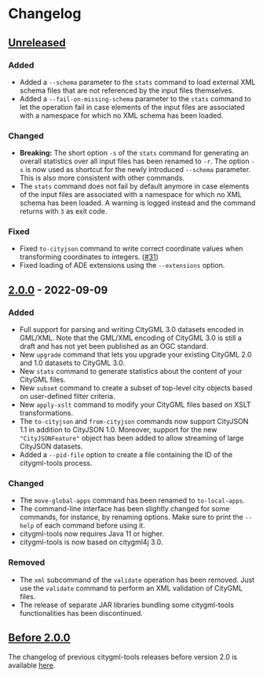 # Changelog

## [Unreleased]
### Added
- Added a `--schema` parameter to the `stats` command to load external XML schema files that are not referenced by
  the input files themselves.
- Added a `--fail-on-missing-schema` parameter to the `stats` command to let the operation fail in case elements of
  the input files are associated with a namespace for which no XML schema has been loaded.

### Changed
- **Breaking:** The short option `-s` of the `stats` command for generating an overall statistics over all input files
  has been renamed to `-r`. The option `-s` is now used as shortcut for the newly introduced `--schema` parameter.
  This is also more consistent with other commands.
- The `stats` command does not fail by default anymore in case elements of the input files are associated with a
  namespace for which no XML schema has been loaded. A warning is logged instead and the command returns with `3` as
  exit code.

### Fixed
- Fixed `to-cityjson` command to write correct coordinate values when transforming coordinates to integers.
  ([#31](https://github.com/citygml4j/citygml-tools/issues/31))
- Fixed loading of ADE extensions using the `--extensions` option.

## [2.0.0] - 2022-09-09
### Added
- Full support for parsing and writing CityGML 3.0 datasets encoded in GML/XML. Note that the GML/XML encoding of
  CityGML 3.0 is still a draft and has not yet been published as an OGC standard.
- New `upgrade` command that lets you upgrade your existing CityGML 2.0 and 1.0 datasets to CityGML 3.0.
- New `stats` command to generate statistics about the content of your CityGML files.
- New `subset` command to create a subset of top-level city objects based on user-defined filter criteria.
- New `apply-xslt` command to modify your CityGML files based on XSLT transformations.
- The `to-cityjson` and `from-cityjson` commands now support CityJSON 1.1 in addition to CityJSON 1.0. Moreover,
  support for the new `"CityJSONFeature"` object has been added to allow streaming of large CityJSON datasets.
- Added a `--pid-file` option to create a file containing the ID of the citygml-tools process.

### Changed
- The `move-global-apps` command has been renamed to `to-local-apps`.
- The command-line interface has been slightly changed for some commands, for instance, by renaming options. Make sure
  to print the `--help` of each command before using it.
- citygml-tools now requires Java 11 or higher.
- citygml-tools is now based on citygml4j 3.0.

### Removed
- The `xml` subcommand of the `validate` operation has been removed. Just use the `validate` command to perform
  an XML validation of CityGML files.
- The release of separate JAR libraries bundling some citygml-tools functionalities has been discontinued.


## [Before 2.0.0]
The changelog of previous citygml-tools releases before version 2.0 is available
[here](https://github.com/citygml4j/citygml-tools/blob/citygml-tools-v1/CHANGES.md).

[Unreleased]: https://github.com/citygml4j/citygml-tools/compare/v2.0.0..HEAD
[2.0.0]: https://github.com/citygml4j/citygml-tools/releases/tag/v2.0.0
[Before 2.0.0]: https://github.com/citygml4j/citygml-tools/blob/citygml-tools-v1/CHANGES.md